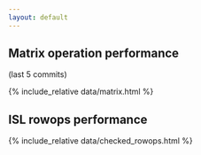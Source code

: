 ```yaml
---
layout: default
---
```


## Matrix operation performance
(last 5 commits)

{% include_relative data/matrix.html %}

## ISL rowops performance

{% include_relative data/checked_rowops.html %}
